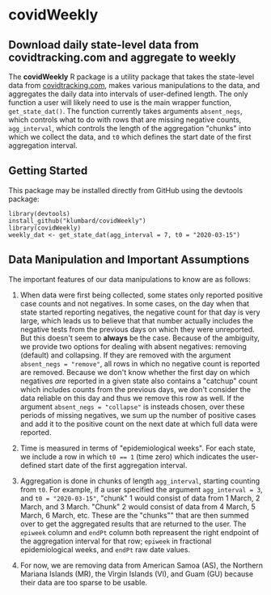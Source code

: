 # covidWeekly

## Download daily state-level data from covidtracking.com and aggregate to weekly

The **covidWeekly** R package is a utility package that takes the state-level data from [covidtracking.com](https://covidtracking.com), makes various manipulations to the data, and aggregates the daily data into intervals of user-defined length. The only function a user will likely need to use is the main wrapper function, `get_state_dat()`. The function currently takes arguments `absent_negs`, which controls what to do with rows that are missing negative counts, `agg_interval`, which controls the length of the aggregation "chunks" into which we collect the data, and `t0` which defines the start date of the first aggregation interval.

## Getting Started
This package may be installed directly from GitHub using the devtools package:
```
library(devtools)
install_github("klumbard/covidWeekly") 
library(covidWeekly)
weekly_dat <- get_state_dat(agg_interval = 7, t0 = "2020-03-15")
```

## Data Manipulation and Important Assumptions
The important features of our data manipulations to know are as follows:
1. When data were first being collected, some states only reported positive case counts and not negatives. In some cases, on the day when that state started reporting negatives, the negative count for that day is very large, which leads us to believe that that number actually includes the negative tests from the previous days on which they were unreported. But this doesn't seem to **always** be the case. Because of the ambiguity, we provide two options for dealing with absent negatives: removing (default) and collapsing. If they are removed with the argument `absent_negs = "remove"`, all rows in which no negative count is reported are removed. Because we don't know whether the first day on which negatives *are* reported in a given state also contains a "catchup" count which includes counts from the previous days, we don't consider the data reliable on this day and thus we remove this row as well. If the argument `absent_negs = "collapse"` is insteads chosen, over these periods of missing negatives, we sum up the number of positive cases and add it to the positive count on the next date at which full data were reported.

2. Time is measured in terms of "epidemiological weeks". For each state, we include a row in which `t0 == 1` (time zero) which indicates the user-defined start date of the first aggregation interval.

3. Aggregation is done in chunks of length `agg_interval`, starting counting from `t0`. For example, if a user specified the argument `agg_interval = 3`, and `t0 = "2020-03-15"`, "chunk" 1 would consist of data from 1 March, 2 March, and 3 March. "Chunk" 2 would consist of data from 4 March, 5 March, 6 March, etc. These are the "chunks"" that are then summed over to get the aggregated results that are returned to the user.  The `epiweek` column and `endPt` column both repreasent the right endpoint of the aggregation interval for that row; `epiweek` in fractional epidemiological weeks, and `endPt` raw date values.

4. For now, we are removing data from American Samoa (AS), the Northern Mariana Islands (MR), the Virgin Islands (VI), and Guam (GU) because their data are too sparse to be usable.
